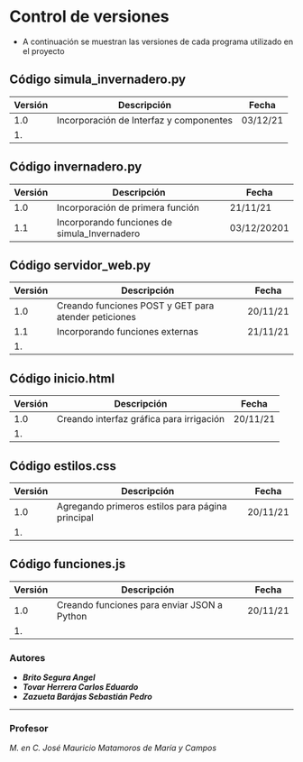 # Control de versiones
* A continuación se muestran las versiones de cada programa utilizado en el proyecto

## Código simula_invernadero.py
| Versión | Descripción | Fecha |
| -- | -- | -- |
| 1.0 | Incorporación de Interfaz y componentes | 03/12/21 |
| 1. |  |  |

## Código invernadero.py
| Versión | Descripción | Fecha |
| -- | -- | -- |
| 1.0 | Incorporación de primera función | 21/11/21 |
| 1.1 | Incorporando funciones de simula_Invernadero | 03/12/20201 |

## Código servidor_web.py
| Versión | Descripción | Fecha |
| -- | -- | -- |
| 1.0 | Creando funciones POST y GET para atender peticiones | 20/11/21 |
| 1.1 | Incorporando funciones externas | 21/11/21 |
| 1. |  |  |

## Código inicio.html
| Versión | Descripción | Fecha |
| -- | -- | -- |
| 1.0 | Creando interfaz gráfica para irrigación | 20/11/21 |
| 1. |  |  |

## Código estilos.css
| Versión | Descripción | Fecha |
| -- | -- | -- |
| 1.0 | Agregando primeros estilos para página principal | 20/11/21 |
| 1. |  |  |

## Código funciones.js
| Versión | Descripción | Fecha |
| -- | -- | -- |
| 1.0 | Creando funciones para enviar JSON a Python | 20/11/21 |
| 1. |  |  |

### Autores
* ***Brito Segura Angel***
* ***Tovar Herrera Carlos Eduardo***
* ***Zazueta Barájas Sebastián Pedro***

***
### Profesor
*M. en C. José Mauricio Matamoros de María y Campos*
